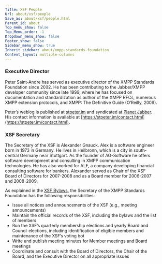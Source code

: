 ```yaml
---
Title: XSF People
Url: about/xsf/people
Save_as: about/xsf/people.html
Parent_id: about
Top_menu_show: false
Top_Menu_order: -1
Dropdown_menu_show: false
Footer_show: false
Sidebar_menu_show: true
Inherit_sidebar: about/xmpp-standards-foundation
Content_layout: multiple-columns
---
```


### Executive Director

Peter Saint-Andre has served as executive director of the XMPP Standards Foundation since 2002. He has been contributing to the Jabber/XMPP developer community since late 1999, where he has focused on documentation and standardization as author of the XMPP RFCs, numerous XMPP extension protocols, and XMPP: The Definitive Guide (O’Reilly, 2009).

Peter’s weblog is published at [stpeter.im](https://stpeter.im) and syndicated at [Planet Jabber](https://planet.jabber.org). His contact information is available at [https://stpeter.im/contact.html](https://stpeter.im/contact.html).

### XSF Secretary

The Secretary of the XSF is Alexander Gnauck. Alex is a software engineer born in 1973 in Germany. He lives in Heilbronn, which is a city in south-central Germany near Stuttgart. As the founder of AG-Software he offers software development and consulting in XMPP communication technologies. He has also worked for ALF, a company developing financial consulting software for bankers. Alexander served as Chair of the XSF Board of Directors for 2007-2008 and as a Board member for 2006-2007 and 2008-2009.

As explained in the [XSF Bylaws](/about/xsf/bylaws), the Secretary of the XMPP Standards Foundation has the following responsibilities:

- Issue all notices and announcements of the XSF (e.g., meeting announcements)
- Maintain the official records of the XSF, including the bylaws and the list of members
- Run the XSF’s quarterly membership elections and yearly Board and Council elections, including identification of eligible members and maintenance of the XSF’s voting bot
- Write and publish meeting minutes for Member meetings and Board meetings
- Coordinate and consult with the Board of Directors, the Chair of the Board, and the Executive Director on all appropriate issues
